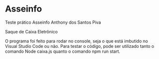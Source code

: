 # Asseinfo
Teste prático Asseinfo
Anthony dos Santos Piva

Saque de Caixa Eletrônico

O programa foi feito para rodar no console, seja o que está imbutido no Visual Studio Code ou não.
Para testar o código, pode ser utilizado tanto o comando Node caixa.js quanto o comando npm run start.
